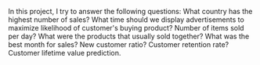 In this project, I try to answer the following questions:
What country has the highest number of sales?
What time should we display advertisements to maximize likelihood of customer's buying product?
Number of items sold per day?
What were the products that usually sold together?
What was the best month for sales?
New customer ratio?
Customer retention rate?
Customer lifetime value prediction.
